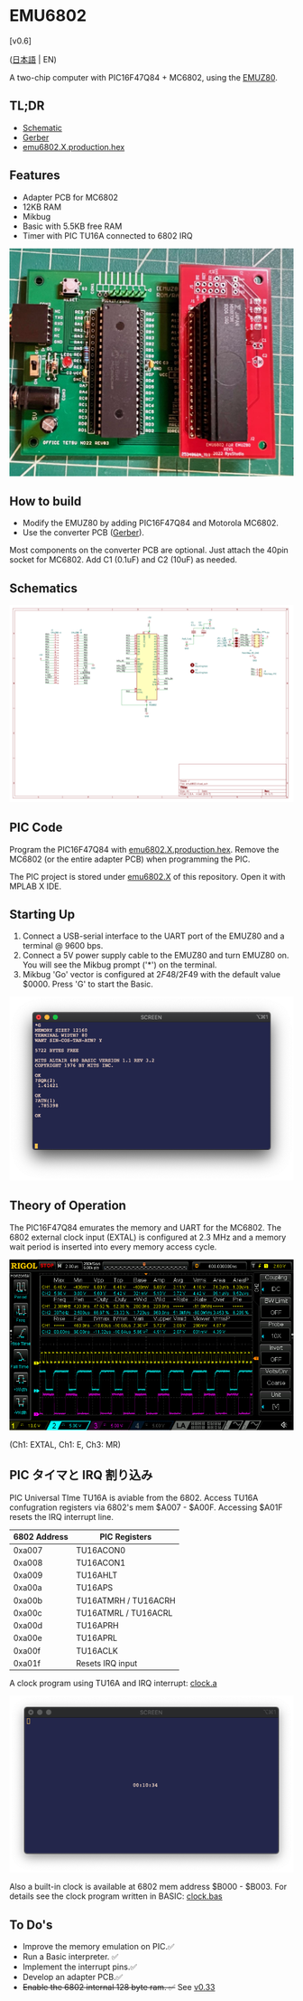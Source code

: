 # EMU6802

[v0.6]

([日本語](Readme.md) | EN)

 A two-chip computer with PIC16F47Q84 + MC6802, using the [EMUZ80](https://github.com/vintagechips/emuz80).

## TL;DR

 - [Schematic](/img/emu6802_conv_sch.pdf)
 - [Gerber](/data/emu6802r1-gerber.zip)
 - [emu6802.X.production.hex](/data/emu6802.X.production.hex)

## Features

- Adapter PCB for MC6802
- 12KB RAM
- Mikbug
- Basic with 5.5KB free RAM
- Timer with PIC TU16A connected to 6802 IRQ

![emu6802](/img/emu6802pcb.jpg)

## How to build

- Modify the EMUZ80 by adding PIC16F47Q84 and Motorola MC6802.
- Use the converter PCB ([Gerber](/data/emu6802r1-gerber.zip)).

Most components on the converter PCB are optional. Just attach the 40pin socket for MC6802. Add C1 (0.1uF) and C2 (10uF) as needed.

## Schematics

![schematic](/img/emu6802_conv_sch.png)

## PIC Code

Program the PIC16F47Q84 with  [emu6802.X.production.hex](/data/emu6802.X.production.hex). Remove the MC6802 (or the entire adapter PCB) when programming the PIC.

The PIC project is stored under [emu6802.X](/emu6802.X/) of this repository. Open it with MPLAB X IDE.

## Starting Up

1. Connect a USB-serial interface to the UART port of the EMUZ80 and a terminal @ 9600 bps.
2. Connect a 5V power supply cable to the EMUZ80 and turn EMUZ80 on. You will see the Mikbug prompt ('*') on the terminal.
3. Mikbug 'Go' vector is configured at $2F48/$2F49 with the default value $0000. Press 'G' to start the Basic.

![startup-mikbug-altair](/img/mikbug-abasic.png)

## Theory of Operation

The PIC16F47Q84 emurates the memory and UART for the MC6802. The 6802 external clock input (EXTAL) is configured at 2.3 MHz and a memory wait period is inserted into every memory access cycle.

![timing2](/img/timing2.png)

(Ch1: EXTAL, Ch1: E, Ch3: MR)

## PIC タイマと IRQ 割り込み

PIC Universal TIme TU16A is aviable from the 6802. Access TU16A confugration registers via 6802's mem $A007 - $A00F. Accessing $A01F resets the IRQ interrupt line.

| 6802 Address | PIC Registers  |
|--------------|---------------|
| 0xa007       | TU16ACON0     |
| 0xa008       | TU16ACON1     |
| 0xa009       | TU16AHLT      |
| 0xa00a       | TU16APS       |
| 0xa00b       | TU16ATMRH / TU16ACRH |
| 0xa00c       | TU16ATMRL / TU16ACRL |
| 0xa00d       | TU16APRH      |
| 0xa00e       | TU16APRL      |
| 0xa00f       | TU16ACLK      |
| 0xa01f       | Resets IRQ input |

A clock program using TU16A and IRQ interrupt:  [clock.a](data/irq/clock.a)

![clockapp](/img/clockapp.png)

Also a built-in clock is available at 6802 mem address $B000 - $B003. For details see the clock program written in BASIC: [clock.bas](data/pictmr/clock.bas)
## To Do's

- Improve the memory emulation on PIC.✅
- Run a Basic interpreter. ✅
- Implement the interrupt pins.✅
- Develop an adapter PCB.✅
- ~~Enable the 6802 internal 128 byte ram. ✅~~ See [v0.33](https://github.com/ryu10/emu6802/tree/v0.33)
